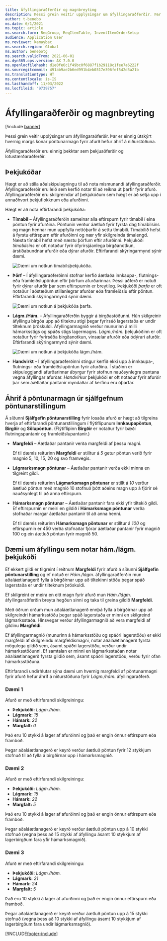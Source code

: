 ```yaml
---
title: Áfyllingaraðferðir og magnbreyting
description: Þessi grein veitir upplýsingar um áfyllingaraðferðir. Þar er einnig útskýrt hvernig margs konar pöntunarmagn fyrir afurð hefur áhrif á niðurstöðuna.
author: t-benebo
ms.date: 6/1/2021
ms.topic: article
ms.search.form: ReqGroup, ReqItemTable, InventItemOrderSetup
audience: Application User
ms.reviewer: kamaybac
ms.search.region: Global
ms.author: benebotg
ms.search.validFrom: 2021-06-01
ms.dyn365.ops.version: AX 7.0.0
ms.openlocfilehash: d1e0fe6c1f49bc0f6887f1b29118c1fee7a6222f
ms.sourcegitcommit: 491ab9ae2b6ed991b4eb0317e396fef542d3a21b
ms.translationtype: HT
ms.contentlocale: is-IS
ms.lasthandoff: 11/03/2022
ms.locfileid: "9739757"
---
```

# <a name="replenishment-methods-and-quantity-modification"></a>Áfyllingaraðferðir og magnbreyting

[!include [banner](../../includes/banner.md)]

Þessi grein veitir upplýsingar um áfyllingaraðferðir. Þar er einnig útskýrt hvernig margs konar pöntunarmagn fyrir afurð hefur áhrif á niðurstöðuna.

Áfyllingaraðferðir eru einnig þekktar sem þekjuaðferðir og lotustærðaraðferðir.

## <a name="coverage-codes"></a>Þekjukóðar

Hægt er að stilla aðalskipulagningu til að nota mismunandi áfyllingaraðferðir. Áfyllingaraðferðir eru leið sem kerfið notar til að reikna út þarfir fyrir afurð. Áfyllingaraðferðir eru skilgreindar af þekjukóðum sem hægt er að setja upp í annaðhvort þekjuflokknum eða afurðinni.

Hægt er að nota eftirfarandi þekjukóða:

- **Tímabil** – Áfyllingaraðferðin sameinar alla eftirspurn fyrir tímabil í eina pöntun fyrir afurðina. Pöntunin verður áætluð fyrir fyrsta dag tímabilsins og magn hennar mun uppfylla nettóþarfir á settu tímabili. Tímabilið hefst á fyrstu eftirspurn eftir afurðinni og nær yfir skilgreinda tímalengd. Næsta tímabil hefst með næstu þörfum eftir afurðinni. Þekjukóði *tímabilsins* er oft notaður fyrir ófyrirsjáanlega birgðanotkun, árstíðabundnar afurðir eða dýrar afurðir. Eftirfarandi skýringarmynd sýnir dæmi.

    ![Dæmi um notkun tímabilsþekjukóða.](./media/coverage-code-period.png "Dæmi um notkun tímabilsþekjukóða")

- **Þörf** – Í áfyllingaraðferðinni stofnar kerfið áætlaða innkaupa-, flutnings- eða framleiðslupöntun eftir þörfum afurðarinnar. Þessi aðferð er notuð fyrir dýrar afurðir þar sem eftirspurnin er breytileg. Þekjukóði *þarfa* er oft notaður í aðstæðum stillanlegrar afurðar eða framleiðslu eftir pöntun. Eftirfarandi skýringarmynd sýnir dæmi.

    ![Dæmi um notkun á þekjukóða þarfa.](./media/coverage-code-requirement.png "Dæmi um notkun á þekjukóða þarfa")

- **Lágm./Hám.** – Áfyllingaraðferðin byggir á birgðastöðunni. Hún skilgreinir áfyllingu birgða upp að tilteknu stigi þegar fyrirséð lagerstaða er undir tilteknum þröskuldi. Áfyllingarmagnið verður munurinn á milli hámarksstigs og spáðs stigs lagermagns. *Lágm./hám.* þekjukóðinn er oft notaður fyrir fyrirséða birgðanotkun, vinsælar afurðir eða ódýrari afurðir. Eftirfarandi skýringarmynd sýnir dæmi.

    ![Dæmi um notkun á þekjukóða lágm./hám.](./media/coverage-code-min-max.png "Dæmi um notkun á þekjukóða lágm./hám.")

- **Handvirkt** – Í áfyllingaraðferðinni stingur kerfið ekki upp á innkaupa-, flutnings- eða framleiðslupöntun fyrir afurðina. Í staðinn er skipuleggjandi afurðarinnar ábyrgur fyrir stofnun nauðsynlegra pantana vegna áfyllingar afurðar. *Handvirkur* þekjukóði er oft notaður fyrir afurðir þar sem áætlaðar pantanir myndaðar af kerfinu eru óþarfar.

## <a name="impact-of-the-order-quantity-from-default-order-settings"></a>Áhrif á pöntunarmagn úr sjálfgefnum pöntunarstillingum

Á síðunni **Sjálfgefin pöntunarstilling** fyrir losaða afurð er hægt að tilgreina hverja af eftirfarandi pöntunarstillingum í flýtiflipunum **Innkaupapöntun**, **Birgðir** og **Sölupöntun**. (Flýtiflipinn **Birgðir** er notaður fyrir bæði flutningspantanir og framleiðslupantanir.)

- **Margfeldi** – Áætlaðar pantanir verða margfeldi af þessu magni.

    Ef til dæmis reiturinn **Margfeldi** er stilltur á *5* getur pöntun verið fyrir magnið 5, 10, 15, 20 og svo framvegis.

- **Lágmarksmagn pöntunar** – Áætlaðar pantanir verða ekki minna en tilgreint gildi.

    Ef til dæmis reiturinn **Lágmarksmagn pöntunar** er stillt á *10* verður áætluð pöntun með magnið 10 stofnuð þótt aðeins magn upp á fjórir sé nauðsynlegt til að anna eftirspurn.

- **Hámarksmagn pöntunar** – Áætlaðar pantanir fara ekki yfir tiltekið gildi. Ef eftirspurnin er meiri en gildið í **Hámarksmagn pöntunar** verða stofnaðar margar áætlaðar pantanir til að anna henni.

    Ef til dæmis reiturinn **Hámarksmagn pöntunar** er stilltur á *100* og eftirspurnin er 450 verða stofnaðar fjórar áætlaðar pantanir fyrir magnið 100 og ein áætluð pöntun fyrir magnið 50.

## <a name="examples-of-replenishment-that-use-the-minmax-coverage-code"></a>Dæmi um áfyllingu sem notar hám./lágm. þekjukóði

Ef ekkert gildi er tilgreint í reitnum **Margfeldi** fyrir afurð á síðunni **Sjálfgefin pöntunarstilling** og ef notuð er *Hám./lágm.* áfyllingaraðferðin mun aðaláætlanagerð fylla á birgðirnar upp að tiltekinni stöðu þegar spáð lagerstaða er undir tilteknum þröskuldi.

Ef skilgreint er meira en eitt magn fyrir afurð mun *Hám./lágm.* áfyllingaraðferðin breyta hegðun sinni og taka til greina gildið **Margfeldi**.

Með öðrum orðum mun aðaláætlanagerð ennþá fylla á birgðirnar upp að skilgreindri hámarksstöðu þegar spáð lagerstaða er minni en skilgreind lágmarksstaða. Hinsvegar verður áfyllingarmagnið að vera margfeldi af gildinu **Margfeldi**.

Ef áfyllingarmagnið (munurinn á hámarksstöðu og spáðri lagerstöðu) er ekki margfeldi af skilgreindu margfeldismagni, notar aðaláætlanagerð fyrsta mögulega gildið sem, ásamt spáðri lagerstöðu, verður undir hámarksstöðunni. Ef samtalan er minni en lágmarksstaðan notar aðaláætlanagerð fyrsta gildið sem, ásamt spáðri lagerstöðu, verðu fyrir ofan hámarksstöðuna.

Eftirfarandi undirhlutar sýna dæmi um hvernig margfeldi af pöntunarmagni fyrir afurð hefur áhrif á niðurstöðuna fyrir *Lágm./hám.* áfyllingaraðferð.

### <a name="example-1"></a>Dæmi 1

Afurð er með eftirfarandi skilgreiningu:

- **Þekjukóði:** *Lágm./hám.*
- **Lágmark:** *15*
- **Hámark:** *22*
- **Margfalt:** *0*

Það eru 10 stykki á lager af afurðinni og það er engin önnur eftirspurn eða framboð.

Þegar aðaláætlanagerð er keyrð verður áætluð pöntun fyrir 12 stykkjum stofnuð til að fylla á birgðirnar upp í hámarksmagnið.

### <a name="example-2"></a>Dæmi 2

Afurð er með eftirfarandi skilgreiningu:

- **Þekjukóði:** *Lágm./hám.*
- **Lágmark:** *15*
- **Hámark:** *22*
- **Margfalt:** *5*

Það eru 10 stykki á lager af afurðinni og það er engin önnur eftirspurn eða framboð.

Þegar aðaláætlanagerð er keyrð verður áætluð pöntun upp á 10 stykki stofnuð (vegna þess að 15 stykki af áfyllingu ásamt 10 stykkjum af lagerbirgðum fara yfir hámarksmagnið).

### <a name="example-3"></a>Dæmi 3

Afurð er með eftirfarandi skilgreiningu:

- **Þekjukóði:** *Lágm./hám.*
- **Lágmark:** *21*
- **Hámark:** *24*
- **Margfalt:** *5*

Það eru 10 stykki á lager af afurðinni og það er engin önnur eftirspurn eða framboð.

Þegar aðaláætlanagerð er keyrð verður áætluð pöntun upp á 15 stykki stofnuð (vegna þess að 10 stykki af áfyllingu ásamt 10 stykkjum af lagerbirgðum fara undir lágmarksmagnið).

[!INCLUDE[footer-include](../../../includes/footer-banner.md)]
